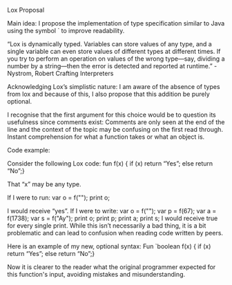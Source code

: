 Lox Proposal

Main idea:
I propose the implementation of type specification similar to Java using the symbol ` to improve readability. 

“Lox is dynamically typed. Variables can store values of any type, and a single variable can even store values of different types at different times. If you try to perform an operation on values of the wrong type—say, dividing a number by a string—then the error is detected and reported at runtime.” -Nystrom, Robert Crafting Interpreters

Acknowledging Lox’s simplistic nature:
I am aware of the absence of types from lox and because of this, I also propose that this addition be purely optional. 

I recognise that the first argument for this choice would be to question its usefulness since comments exist:
Comments are only seen at the end of the line and the context of the topic may be confusing on the first read through.
Instant comprehension for what a function takes or what an object is.

Code example:

Consider the following Lox code: 
fun f(x) {
  if (x) 
return “Yes”; 
else return “No”;}

That “x” may be any type.

If I were to run: 
var o = f("");
print o;


I would receive “yes”.
If I were to write:
var o = f("");
var p = f(67);
var a = f(1738);
var s = f("Ay");
print o;
print p;
print a;
print s;
I would receive true for every single print. While this isn’t necessarily a bad thing, it is a bit problematic and can lead to confusion when reading code written by peers.

Here is an example of my new, optional syntax:
Fun `boolean f(x) {
  if (x) 
return “Yes”; 
else return “No”;}

Now it is clearer to the reader what the original programmer expected for this function's input, avoiding mistakes and misunderstanding. 
